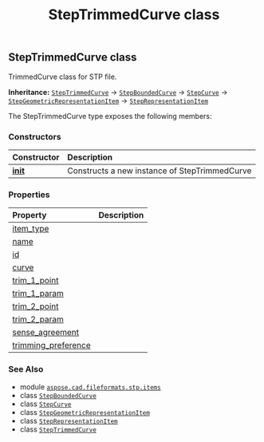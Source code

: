﻿---
title: StepTrimmedCurve class
second_title: Aspose.CAD for Python via .NET API References
description: 
type: docs
weight: 790
url: /python-net/aspose.cad.fileformats.stp.items/steptrimmedcurve/
is_root: false
---

## StepTrimmedCurve class

TrimmedCurve class for STP file.



**Inheritance:** [`StepTrimmedCurve`](/cad/python-net/aspose.cad.fileformats.stp.items/steptrimmedcurve) → 
[`StepBoundedCurve`](/cad/python-net/aspose.cad.fileformats.stp.items/stepboundedcurve) → 
[`StepCurve`](/cad/python-net/aspose.cad.fileformats.stp.items/stepcurve) → 
[`StepGeometricRepresentationItem`](/cad/python-net/aspose.cad.fileformats.stp.items/stepgeometricrepresentationitem) → 
[`StepRepresentationItem`](/cad/python-net/aspose.cad.fileformats.stp.items/steprepresentationitem)



The StepTrimmedCurve type exposes the following members:

### Constructors
| Constructor | Description |
| :- | :- |
| [__init__](/cad/python-net/aspose.cad.fileformats.stp.items/steptrimmedcurve/__init__/#str-aspose.cad.fileformats.stp.items.StepCurve-aspose.cad.fileformats.stp.items.StepCartesianPoint-float-aspose.cad.fileformats.stp.items.StepCartesianPoint-float-bool-aspose.cad.fileformats.stp.items.StepTrimmingPreference) | Constructs a new instance of StepTrimmedCurve |


### Properties
| Property | Description |
| :- | :- |
| [item_type](/cad/python-net/aspose.cad.fileformats.stp.items/steptrimmedcurve/item_type) |  |
| [name](/cad/python-net/aspose.cad.fileformats.stp.items/steptrimmedcurve/name) |  |
| [id](/cad/python-net/aspose.cad.fileformats.stp.items/steptrimmedcurve/id) |  |
| [curve](/cad/python-net/aspose.cad.fileformats.stp.items/steptrimmedcurve/curve) |  |
| [trim_1_point](/cad/python-net/aspose.cad.fileformats.stp.items/steptrimmedcurve/trim_1_point) |  |
| [trim_1_param](/cad/python-net/aspose.cad.fileformats.stp.items/steptrimmedcurve/trim_1_param) |  |
| [trim_2_point](/cad/python-net/aspose.cad.fileformats.stp.items/steptrimmedcurve/trim_2_point) |  |
| [trim_2_param](/cad/python-net/aspose.cad.fileformats.stp.items/steptrimmedcurve/trim_2_param) |  |
| [sense_agreement](/cad/python-net/aspose.cad.fileformats.stp.items/steptrimmedcurve/sense_agreement) |  |
| [trimming_preference](/cad/python-net/aspose.cad.fileformats.stp.items/steptrimmedcurve/trimming_preference) |  |



### See Also
* module [`aspose.cad.fileformats.stp.items`](..)
* class [`StepBoundedCurve`](/cad/python-net/aspose.cad.fileformats.stp.items/stepboundedcurve)
* class [`StepCurve`](/cad/python-net/aspose.cad.fileformats.stp.items/stepcurve)
* class [`StepGeometricRepresentationItem`](/cad/python-net/aspose.cad.fileformats.stp.items/stepgeometricrepresentationitem)
* class [`StepRepresentationItem`](/cad/python-net/aspose.cad.fileformats.stp.items/steprepresentationitem)
* class [`StepTrimmedCurve`](/cad/python-net/aspose.cad.fileformats.stp.items/steptrimmedcurve)
